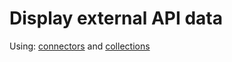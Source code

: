 # Display external API data

Using: [connectors](../../docs/projects/back-end/connectors.md) and [collections](../../docs/projects/front-end/elements/collection.md) 


